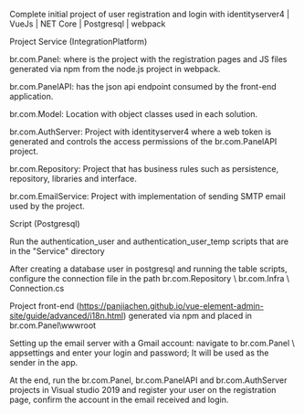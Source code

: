 Complete initial project of user registration and login with identityserver4 | VueJs | NET Core | Postgresql | webpack

Project Service (IntegrationPlatform)

br.com.Panel: where is the project with the registration pages and JS files generated via npm from the node.js project in webpack.

br.com.PanelAPI: has the json api endpoint consumed by the front-end application.

br.com.Model: Location with object classes used in each solution.

br.com.AuthServer: Project with identityserver4 where a web token is generated and controls the access permissions of the br.com.PanelAPI project.

br.com.Repository: Project that has business rules such as persistence, repository, libraries and interface.

br.com.EmailService: Project with implementation of sending SMTP email used by the project.

Script (Postgresql)

Run the authentication_user and authentication_user_temp scripts that are in the "Service" directory

After creating a database user in postgresql and running the table scripts, configure the connection file in the path br.com.Repository \ br.com.Infra \ Connection.cs

Project front-end (https://panjiachen.github.io/vue-element-admin-site/guide/advanced/i18n.html) generated via npm and placed in br.com.Panel\wwwroot

Setting up the email server with a Gmail account: navigate to br.com.Panel \ appsettings and enter your login and password; It will be used as the sender in the app.

At the end, run the br.com.Panel, br.com.PanelAPI and br.com.AuthServer projects in Visual studio 2019 and register your user on the registration page, confirm the account in the email received and login.
